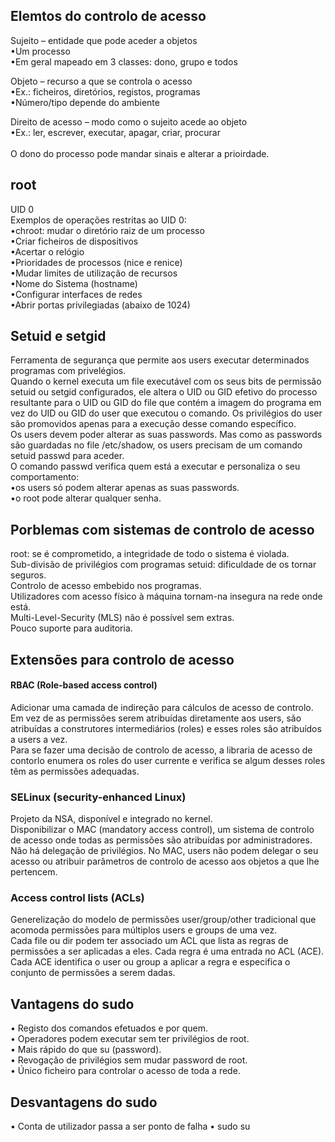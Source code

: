 ## Elemtos do controlo de acesso
Sujeito – entidade que pode aceder a objetos <br />
•Um processo <br />
•Em geral mapeado em 3 classes: dono, grupo e todos <br />

Objeto – recurso a que se controla o acesso <br />
•Ex.: ficheiros, diretórios, registos, programas <br />
•Número/tipo depende do ambiente <br />

Direito de acesso – modo como o sujeito acede ao objeto <br />
•Ex.: ler, escrever, executar, apagar, criar, procurar
<br />
<br />
O dono do processo pode mandar sinais e alterar a prioirdade.

## root
UID 0
<br />
Exemplos de operações restritas ao UID 0: <br />
•chroot: mudar o diretório raiz de um processo <br />
•Criar ficheiros de dispositivos <br />
•Acertar o relógio <br />
•Prioridades de processos (nice e renice) <br />
•Mudar limites de utilização de recursos <br />
•Nome do Sistema (hostname) <br />
•Configurar interfaces de redes <br />
•Abrir portas privilegiadas (abaixo de 1024)

## Setuid e setgid
Ferramenta de segurança que permite aos users executar determinados programas com privelégios.
<br />
Quando o kernel executa um file executável com os seus bits de permissão setuid ou setgid configurados, ele altera o UID ou GID efetivo do processo resultante para o UID ou GID do file que contém a imagem do programa em vez do UID ou GID do user que executou o comando. Os privilégios do user são promovidos apenas para a execução desse comando específico.
<br />
Os users devem poder alterar as suas passwords. Mas como as passwords são guardadas no file /etc/shadow, os users precisam de um comando setuid passwd para aceder.
<br />
O comando passwd verifica quem está a executar e personaliza o seu comportamento: <br />
•os users só podem alterar apenas as suas passwords. <br />
•o root pode alterar qualquer senha. <br />

## Porblemas com sistemas de controlo de acesso
root: se é comprometido, a integridade de todo o sistema é violada.
<br />
Sub-divisão de privilégios com programas setuid: dificuldade de os tornar seguros.
<br />
Controlo de acesso embebido nos programas.
<br />
Utilizadores com acesso físico à máquina tornam-na insegura na rede onde está.
<br />
Multi-Level-Security (MLS) não é possível sem extras.
<br />
Pouco suporte para auditoria.

## Extensões para controlo de acesso
#### RBAC (Role-based access control)
Adicionar uma camada de indireção para cálculos de acesso de controlo.
<br />
Em vez de as permissões serem atribuídas diretamente aos users, são atribuídas a construtores intermediários (roles) e esses roles são atribuídos a users a vez.
<br />
Para se fazer uma decisão de controlo de acesso, a libraria de acesso de contorlo enumera os roles do user currente e verifica se algum desses roles têm as permissões adequadas.

### SELinux (security-enhanced Linux)
Projeto da NSA, disponível e integrado no kernel.
<br />
Disponibilizar o MAC (mandatory access control), um sistema de controlo de acesso onde todas as permissões são atribuídas por administradores.
<br />
Não há delegação de privilégios. No MAC, users não podem delegar o seu acesso ou atribuir parâmetros de controlo de acesso aos objetos a que lhe pertencem.

### Access control lists (ACLs)
Generelização do modelo de permissões user/group/other tradicional que acomoda permissões para múltiplos users e groups de uma vez.
<br />
Cada file ou dir podem ter associado um  ACL que lista as regras de permissões a ser aplicadas a eles. Cada regra é uma entrada no ACL (ACE).
<br />
Cada ACE identifica o user ou group a aplicar a regra e especifica o conjunto de permissões a serem dadas.


## Vantagens do sudo
• Registo dos comandos efetuados e por quem. <br />
• Operadores podem executar sem ter privilégios de root. <br />
• Mais rápido do que su (password). <br />
• Revogação de privilégios sem mudar password de root. <br />
• Único ficheiro para controlar o acesso de toda a rede. <br />

## Desvantagens do sudo
• Conta de utilizador passa a ser ponto de falha
• sudo su